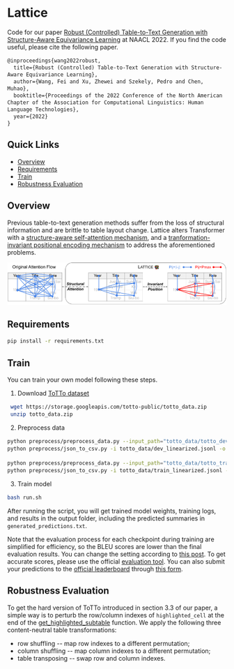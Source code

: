 # Lattice
Code for our paper [Robust (Controlled) Table-to-Text Generation with Structure-Aware Equivariance Learning](https://arxiv.org/abs/2205.03972) at NAACL 2022.
If you find the code useful, please cite the following paper.
```
@inproceedings{wang2022robust,
  title={Robust (Controlled) Table-to-Text Generation with Structure-Aware Equivariance Learning},
  author={Wang, Fei and Xu, Zhewei and Szekely, Pedro and Chen, Muhao},
  booktitle={Proceedings of the 2022 Conference of the North American Chapter of the Association for Computational Linguistics: Human Language Technologies},
  year={2022}
}
```

## Quick Links
  - [Overview](#overview)
  - [Requirements](#requirements)
  - [Train](#train)
  - [Robustness Evaluation](#robustness-evaluation)


## Overview
Previous table-to-text generation methods suffer from the loss of structural information and are brittle to table layout change. Lattice alters Transformer with a [structure-aware self-attention mechanism](model/structural_attention.py), and a [tranformation-invariant positional encoding mechanism](model/invariant_position.py) to address the aforementioned problems.

![](figure/model.png)


## Requirements
```bash
pip install -r requirements.txt
```

## Train
You can train your own model following these steps.

1. Download [ToTTo dataset](https://github.com/google-research-datasets/totto)
```bash
 wget https://storage.googleapis.com/totto-public/totto_data.zip
 unzip totto_data.zip
```

2. Preprocess data
```bash
python preprocess/preprocess_data.py --input_path="totto_data/totto_dev_data.jsonl" --output_path="totto_data/dev_linearized.jsonl"
python preprocess/json_to_csv.py -i totto_data/dev_linearized.jsonl -o totto_data/dev.csv

python preprocess/preprocess_data.py --input_path="totto_data/totto_train_data.jsonl" --output_path="totto_data/train_linearized.jsonl"
python preprocess/json_to_csv.py -i totto_data/train_linearized.jsonl -o totto_data/train.csv
```

3. Train model
```bash
bash run.sh
```

After running the script, you will get trained model weights, training logs, and results in the output folder, including the predicted summaries in `generated_predictions.txt`.

Note that the evaluation process for each checkpoint during training are simplified for efficiency, so the BLEU scores are lower than the final evaluation results. You can change the setting according to [this post](https://discuss.huggingface.co/t/evaluation-results-metric-during-training-is-different-from-the-evaluation-results-at-the-end/15401). To get accurate scores, please use the official [evaluation tool](https://github.com/google-research/language/tree/master/language/totto). You can also submit your predictions to the [official leaderboard](https://github.com/google-research-datasets/totto#leaderboard) through [this form](https://forms.gle/AcF9TRqWrPhPzztt7).

## Robustness Evaluation
To get the hard version of ToTTo introduced in section 3.3 of our paper, a simple way is to perturb the row/column indexes of `highlighted_cell` at the end of the [get_highlighted_subtable](https://github.com/luka-group/Lattice/blob/3cb2dab5769052e189a16f98022278cc4e9e12f8/preprocess/preprocess_utils.py#L64) function. We apply the following three content-neutral table transformations:
* row shuffling -- map row indexes to a different permutation;
* column shuffling -- map column indexes to a different permutation;
* table transposing -- swap row and column indexes.


